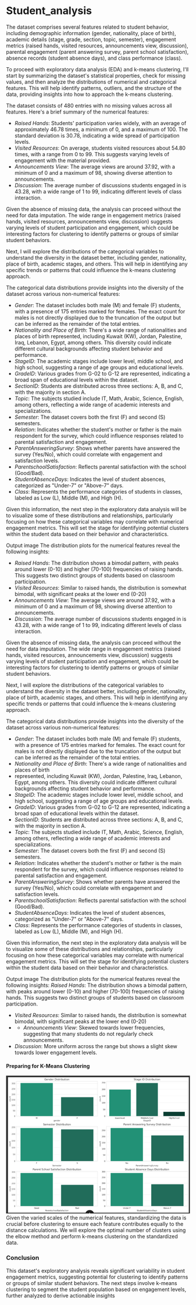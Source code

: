 # Student_analysis
 The dataset comprises several features related to student behavior, including demographic information (gender, nationality, place of birth), academic details (stage, grade, section, topic, semester), engagement metrics (raised hands, visited resources, announcements view, discussion), parental engagement (parent answering survey, parent school satisfaction), absence records (student absence days), and class performance (class).

To proceed with exploratory data analysis (EDA) and k-means clustering, I'll start by summarizing the dataset's statistical properties, check for missing values, and then analyze the distributions of numerical and categorical features. This will help identify patterns, outliers, and the structure of the data, providing insights into how to approach the k-means clustering. ​​

The dataset consists of 480 entries with no missing values across all features. Here's a brief summary of the numerical features:

- *Raised Hands*: Students' participation varies widely, with an average of approximately 46.78 times, a minimum of 0, and a maximum of 100. The standard deviation is 30.78, indicating a wide spread of participation levels.
- *Visited Resources*: On average, students visited resources about 54.80 times, with a range from 0 to 99. This suggests varying levels of engagement with the material provided.
- *Announcements View*: The average views are around 37.92, with a minimum of 0 and a maximum of 98, showing diverse attention to announcements.
- *Discussion*: The average number of discussions students engaged in is 43.28, with a wide range of 1 to 99, indicating different levels of class interaction.

Given the absence of missing data, the analysis can proceed without the need for data imputation. The wide range in engagement metrics (raised hands, visited resources, announcements view, discussion) suggests varying levels of student participation and engagement, which could be interesting factors for clustering to identify patterns or groups of similar student behaviors.

Next, I will explore the distributions of the categorical variables to understand the diversity in the dataset better, including gender, nationality, place of birth, academic stages, and others. This will help in identifying any specific trends or patterns that could influence the k-means clustering approach. ​​

The categorical data distributions provide insights into the diversity of the dataset across various non-numerical features:

- *Gender*: The dataset includes both male (M) and female (F) students, with a presence of 175 entries marked for females. The exact count for males is not directly displayed due to the truncation of the output but can be inferred as the remainder of the total entries.
- *Nationality and Place of Birth*: There's a wide range of nationalities and places of birth represented, including Kuwait (KW), Jordan, Palestine, Iraq, Lebanon, Egypt, among others. This diversity could indicate different cultural backgrounds affecting student behavior and performance.
- *StageID*: The academic stages include lower level, middle school, and high school, suggesting a range of age groups and educational levels.
- *GradeID*: Various grades from G-02 to G-12 are represented, indicating a broad span of educational levels within the dataset.
- *SectionID*: Students are distributed across three sections: A, B, and C, with the majority in section A.
- *Topic*: The subjects studied include IT, Math, Arabic, Science, English, among others, reflecting a wide range of academic interests and specializations.
- *Semester*: The dataset covers both the first (F) and second (S) semesters.
- *Relation*: Indicates whether the student's mother or father is the main respondent for the survey, which could influence responses related to parental satisfaction and engagement.
- *ParentAnsweringSurvey*: Shows whether parents have answered the survey (Yes/No), which could correlate with engagement and satisfaction levels.
- *ParentschoolSatisfaction*: Reflects parental satisfaction with the school (Good/Bad).
- *StudentAbsenceDays*: Indicates the level of student absences, categorized as "Under-7" or "Above-7" days.
- *Class*: Represents the performance categories of students in classes, labeled as Low (L), Middle (M), and High (H).

Given this information, the next step in the exploratory data analysis will be to visualize some of these distributions and relationships, particularly focusing on how these categorical variables may correlate with numerical engagement metrics. This will set the stage for identifying potential clusters within the student data based on their behavior and characteristics. ​​

Output image
The distribution plots for the numerical features reveal the following insights:

- *Raised Hands*: The distribution shows a bimodal pattern, with peaks around lower (0-10) and higher (70-100) frequencies of raising hands. This suggests two distinct groups of students based on classroom participation.
- *Visited Resources*: Similar to raised hands, the distribution is somewhat bimodal, with significant peaks at the lower end (0-20)
-  *Announcements View*: The average views are around 37.92, with a minimum of 0 and a maximum of 98, showing diverse attention to announcements.
- *Discussion*: The average number of discussions students engaged in is 43.28, with a wide range of 1 to 99, indicating different levels of class interaction.

Given the absence of missing data, the analysis can proceed without the need for data imputation. The wide range in engagement metrics (raised hands, visited resources, announcements view, discussion) suggests varying levels of student participation and engagement, which could be interesting factors for clustering to identify patterns or groups of similar student behaviors.

Next, I will explore the distributions of the categorical variables to understand the diversity in the dataset better, including gender, nationality, place of birth, academic stages, and others. This will help in identifying any specific trends or patterns that could influence the k-means clustering approach. ​​

The categorical data distributions provide insights into the diversity of the dataset across various non-numerical features:

- *Gender*: The dataset includes both male (M) and female (F) students, with a presence of 175 entries marked for females. The exact count for males is not directly displayed due to the truncation of the output but can be inferred as the remainder of the total entries.
- *Nationality and Place of Birth*: There's a wide range of nationalities and places of birth
- represented, including Kuwait (KW), Jordan, Palestine, Iraq, Lebanon, Egypt, among others. This diversity could indicate different cultural backgrounds affecting student behavior and performance.
- *StageID*: The academic stages include lower level, middle school, and high school, suggesting a range of age groups and educational levels.
- *GradeID*: Various grades from G-02 to G-12 are represented, indicating a broad span of educational levels within the dataset.
- *SectionID*: Students are distributed across three sections: A, B, and C, with the majority in section A.
- *Topic*: The subjects studied include IT, Math, Arabic, Science, English, among others, reflecting a wide range of academic interests and specializations.
- *Semester*: The dataset covers both the first (F) and second (S) semesters.
- *Relation*: Indicates whether the student's mother or father is the main respondent for the survey, which could influence responses related to parental satisfaction and engagement.
- *ParentAnsweringSurvey*: Shows whether parents have answered the survey (Yes/No), which could correlate with engagement and satisfaction levels.
- *ParentschoolSatisfaction*: Reflects parental satisfaction with the school (Good/Bad).
- *StudentAbsenceDays*: Indicates the level of student absences, categorized as "Under-7" or "Above-7" days.
- *Class*: Represents the performance categories of students in classes, labeled as Low (L), Middle (M), and High (H).

Given this information, the next step in the exploratory data analysis will be to visualize some of these distributions and relationships, particularly focusing on how these categorical variables may correlate with numerical engagement metrics. This will set the stage for identifying potential clusters within the student data based on their behavior and characteristics. ​​

Output image
The distribution plots for the numerical features reveal the following insights:
*Raised Hands*: The distribution shows a bimodal pattern, with peaks around lower (0-10) and higher (70-100) frequencies of raising hands. This suggests two distinct groups of students based on classroom participation.
- *Visited Resources*: Similar to raised hands, the distribution is somewhat bimodal, with significant peaks at the lower end (0-20)
- - *Announcements View*: Skewed towards lower frequencies, suggesting that many students do not regularly check announcements.
- *Discussion*: More uniform across the range but shows a slight skew towards lower engagement levels.

#### Preparing for K-Means Clustering
![ Preparing for K-Means Clustering](Screenshot%202024-02-26%20220926.png)
Given the varied scales of the numerical features, standardizing the data is crucial before clustering to ensure each feature contributes equally to the distance calculations. We will explore the optimal number of clusters using the elbow method and perform k-means clustering on the standardized data.

### Conclusion

This dataset's exploratory analysis reveals significant variability in student engagement metrics, suggesting potential for clustering to identify patterns or groups of similar student behaviors. The next steps involve k-means clustering to segment the student population based on engagement levels, further analyzed to derive actionable insights
